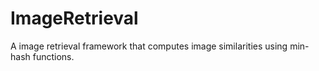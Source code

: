 # ImageRetrieval

A image retrieval framework that computes image similarities using min-hash functions.
